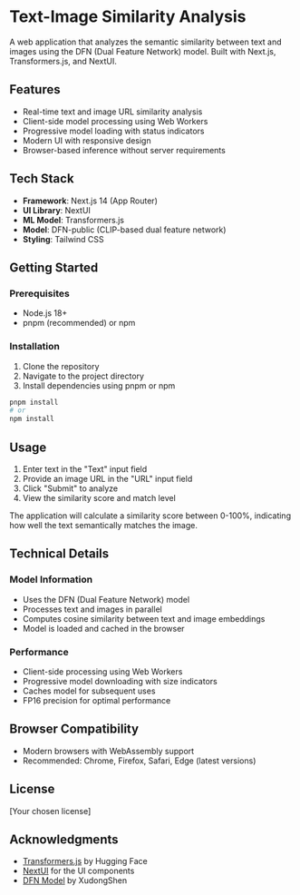 # Text-Image Similarity Analysis

A web application that analyzes the semantic similarity between text and images using the DFN (Dual Feature Network) model. Built with Next.js, Transformers.js, and NextUI.

## Features

- Real-time text and image URL similarity analysis
- Client-side model processing using Web Workers
- Progressive model loading with status indicators
- Modern UI with responsive design
- Browser-based inference without server requirements

## Tech Stack

- **Framework**: Next.js 14 (App Router)
- **UI Library**: NextUI
- **ML Model**: Transformers.js
- **Model**: DFN-public (CLIP-based dual feature network)
- **Styling**: Tailwind CSS

## Getting Started

### Prerequisites

- Node.js 18+ 
- pnpm (recommended) or npm

### Installation

1. Clone the repository
2. Navigate to the project directory
3. Install dependencies using pnpm or npm

```bash
pnpm install
# or
npm install
```

## Usage

1. Enter text in the "Text" input field
2. Provide an image URL in the "URL" input field
3. Click "Submit" to analyze
4. View the similarity score and match level

The application will calculate a similarity score between 0-100%, indicating how well the text semantically matches the image.

## Technical Details

### Model Information

- Uses the DFN (Dual Feature Network) model
- Processes text and images in parallel
- Computes cosine similarity between text and image embeddings
- Model is loaded and cached in the browser

### Performance

- Client-side processing using Web Workers
- Progressive model downloading with size indicators
- Caches model for subsequent uses
- FP16 precision for optimal performance

## Browser Compatibility

- Modern browsers with WebAssembly support
- Recommended: Chrome, Firefox, Safari, Edge (latest versions)

## License

[Your chosen license]

## Acknowledgments

- [Transformers.js](https://huggingface.co/docs/transformers.js) by Hugging Face
- [NextUI](https://nextui.org/) for the UI components
- [DFN Model](https://huggingface.co/XudongShen/DFN-public) by XudongShen

